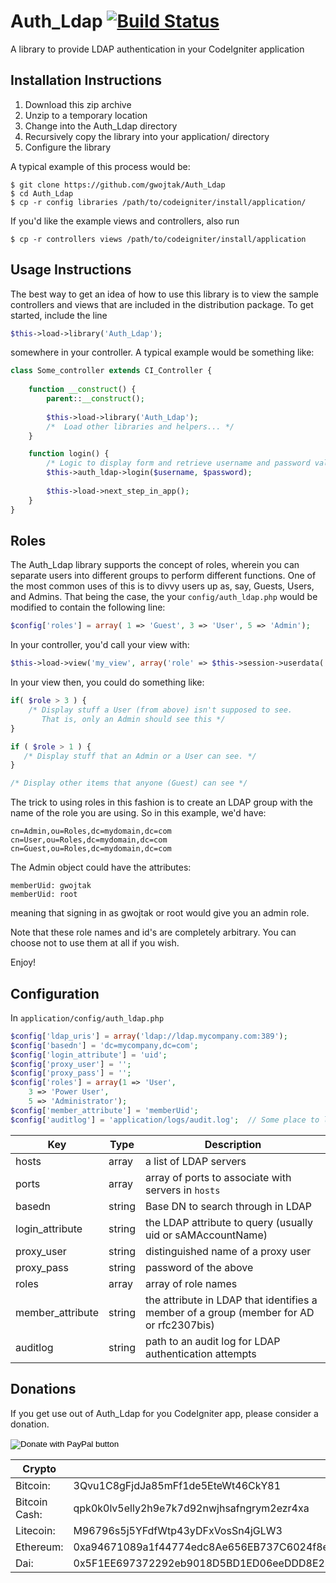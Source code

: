 # Auth_Ldap [![Build Status](https://travis-ci.org/gwojtak/Auth_Ldap.svg?branch=master)](https://travis-ci.org/gwojtak/Auth_Ldap)
A library to provide LDAP authentication in your CodeIgniter application

## Installation Instructions
1. Download this zip archive
2. Unzip to a temporary location
3. Change into the Auth_Ldap directory
4. Recursively copy the library into your application/ directory
5. Configure the library

A typical example of this process would be:

```
$ git clone https://github.com/gwojtak/Auth_Ldap
$ cd Auth_Ldap
$ cp -r config libraries /path/to/codeigniter/install/application/
```
If you'd like the example views and controllers, also run
```
$ cp -r controllers views /path/to/codeigniter/install/application
```

## Usage Instructions
The best way to get an idea of how to use this library is to view the sample
controllers and views that are included in the distribution package.  To get 
started, include the line 

```php
$this->load->library('Auth_Ldap');
```

somewhere in your controller.  A typical example would be something like:

```php
class Some_controller extends CI_Controller {
    
    function __construct() {
        parent::__construct();
        
        $this->load->library('Auth_Ldap');
        /*  Load other libraries and helpers... */
    }

    function login() {
        /* Logic to display form and retrieve username and password values */
        $this->auth_ldap->login($username, $password);
     
        $this->load->next_step_in_app();
    }
}
```

## Roles
The Auth_Ldap library supports the concept of roles, wherein you can separate 
users into different groups to perform different functions.  One of the most
common uses of this is to divvy users up as, say, Guests, Users, and Admins.
That being the case, the your `config/auth_ldap.php` would be modified to contain
the following line:

```php
$config['roles'] = array( 1 => 'Guest', 3 => 'User', 5 => 'Admin');
```

In your controller, you'd call your view with:
```php
$this->load->view('my_view', array('role' => $this->session->userdata('role'));
```

In your view then, you could do something like:

```php
if( $role > 3 ) {
    /* Display stuff a User (from above) isn't supposed to see.
       That is, only an Admin should see this */
}

if ( $role > 1 ) {
   /* Display stuff that an Admin or a User can see. */
}

/* Display other items that anyone (Guest) can see */
```

The trick to using roles in this fashion is to create an LDAP group with the 
name of the role you are using.  So in this example, we'd have:

```
cn=Admin,ou=Roles,dc=mydomain,dc=com
cn=User,ou=Roles,dc=mydomain,dc=com
cn=Guest,ou=Roles,dc=mydomain,dc=com
```

The Admin object could have the attributes:

```
memberUid: gwojtak
memberUid: root
```
meaning that signing in as gwojtak or root would give you an admin role.

Note that these role names and id's are completely arbitrary.  You can choose
not to use them at all if you wish.
 
Enjoy!

## Configuration
In `application/config/auth_ldap.php`

```php
$config['ldap_uris'] = array('ldap://ldap.mycompany.com:389');
$config['basedn'] = 'dc=mycompany,dc=com';
$config['login_attribute'] = 'uid';
$config['proxy_user'] = '';
$config['proxy_pass'] = '';
$config['roles'] = array(1 => 'User', 
    3 => 'Power User',
    5 => 'Administrator');
$config['member_attribute'] = 'memberUid';
$config['auditlog'] = 'application/logs/audit.log';  // Some place to log attempted logins (separate from message log)
```
| Key              | Type   | Description                                                                             |
|------------------|--------|-----------------------------------------------------------------------------------------|
| hosts            | array  | a list of LDAP servers                                                                  |
| ports            | array  | array of ports to associate with servers in `hosts`                                     |
| basedn           | string | Base DN to search through in LDAP                                                       |
| login_attribute  | string | the LDAP attribute to query (usually uid or sAMAccountName)                             |
| proxy_user       | string | distinguished name of a proxy user                                                      |
| proxy_pass       | string | password of the above                                                                   |
| roles            | array  | array of role names                                                                     |
| member_attribute | string | the attribute in LDAP that identifies a member of a group (member for AD or rfc2307bis) |
| auditlog         | string | path to an audit log for LDAP authentication attempts                                   |

## Donations
If you get use out of Auth_Ldap for you CodeIgniter app, please consider a donation.

<form action="https://www.paypal.com/cgi-bin/webscr" method="post" target="_top">
<input type="hidden" name="cmd" value="_s-xclick" />
<input type="hidden" name="hosted_button_id" value="6FJA9FKMA7CTA" />
<input type="image" src="https://www.paypalobjects.com/en_US/i/btn/btn_donate_LG.gif" border="0" name="submit" title="PayPal - The safer, easier way to pay online!" alt="Donate with PayPal button" />
<img alt="" border="0" src="https://www.paypal.com/en_US/i/scr/pixel.gif" width="1" height="1" />
</form>

| Crypto        |                                            |
|---------------|--------------------------------------------|
| Bitcoin:      | 3Qvu1C8gFjdJa85mFf1de5EteWt46CkY81         |
| Bitcoin Cash: | qpk0k0lv5elly2h9e7k7d92nwjhsafngrym2ezr4xa |
| Litecoin:     | M96796s5j5YFdfWtp43yDFxVosSn4jGLW3         |
| Ethereum:     | 0xa94671089a1f44774edc8Ae656EB737C6024f8e2 |
| Dai:          | 0x5F1EE697372292eb9018D5BD1ED06eeDDD8E2459 |

